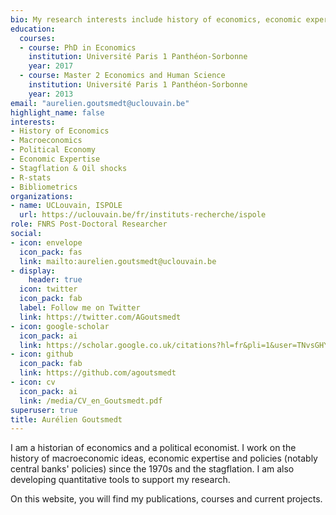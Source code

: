 ```yaml
---
bio: My research interests include history of economics, economic expertise and bibliometrics.
education:
  courses:
  - course: PhD in Economics
    institution: Université Paris 1 Panthéon-Sorbonne
    year: 2017
  - course: Master 2 Economics and Human Science
    institution: Université Paris 1 Panthéon-Sorbonne
    year: 2013
email: "aurelien.goutsmedt@uclouvain.be"
highlight_name: false
interests:
- History of Economics
- Macroeconomics
- Political Economy
- Economic Expertise
- Stagflation & Oil shocks
- R-stats
- Bibliometrics
organizations:
- name: UCLouvain, ISPOLE
  url: https://uclouvain.be/fr/instituts-recherche/ispole
role: FNRS Post-Doctoral Researcher
social:
- icon: envelope
  icon_pack: fas
  link: mailto:aurelien.goutsmedt@uclouvain.be
- display:
    header: true
  icon: twitter
  icon_pack: fab
  label: Follow me on Twitter
  link: https://twitter.com/AGoutsmedt
- icon: google-scholar
  icon_pack: ai
  link: https://scholar.google.co.uk/citations?hl=fr&pli=1&user=TNvsGHYAAAAJ
- icon: github
  icon_pack: fab
  link: https://github.com/agoutsmedt
- icon: cv
  icon_pack: ai
  link: /media/CV_en_Goutsmedt.pdf
superuser: true
title: Aurélien Goutsmedt
---
```


I am a historian of economics and a political economist. I work on the history of macroeconomic ideas, economic expertise and policies (notably central banks' policies) since the 1970s and the stagflation. I am also developing quantitative tools to support my research.

On this website, you will find my publications, courses and current projects. 
